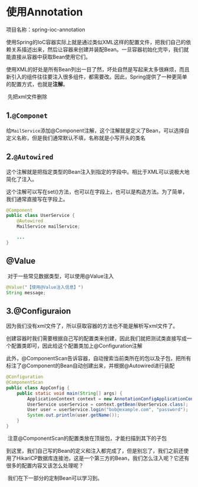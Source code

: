 # 使用Annotation

项目名称：spring-ioc-annotation

​	使用Spring的IoC容器实际上就是通过类似XML这样的配置文件，把我们自己的依赖关系描述出来，然后让容器来创建并装配Bean。一旦容器初始化完毕，我们就能直接从容器中获取Bean使用它们。

​	使用XML的好处是所有Bean列出一目了然，坏处自然是写起来太多很麻烦，而且新引入的组件往往要注入很多组件，都需要改。因此，Spring提供了一种更简单的配置方式，也就是**注解**。



​	先把xml文件删除

## 1.`@Componet`

​	给`MailService`添加@Component注解，这个注解就是定义了Bean，可以选择自定义名称，但是我们通常默认不填，名称就是小写开头的类名



## 2.`@Autowired`

​	这个注解就是把指定类型的Bean注入到指定的字段中。相比于XML可以说极大地简化了注入。

​	这个注解可以写在set()方法，也可以在字段上，也可以是构造方法。为了简单，我们通常直接写在字段上。

```java
@Component
public class UserService {
  	@Autowired
    MailService mailService;

    ...
}
```





## @Value

​	对于一些常见数据类型，可以使用@Value注入

```java
@Value("【使用@Value注入信息】")
String message;
```





## 3.@Configuraion

​	因为我们没有xml文件了，所以获取容器的方法也不能是解析写xml文件了。

​	创建容器时我们需要根据自己写的配置类来创建，因此我们就把测试类直接写成一个配置类即可，因此给这个配置类加上@Configuration注解

​	此外，@ComponentScan告诉容器，自动搜索当前类所在的包以及子包，把所有标注了@Component的Bean自动创建出来，并根据@Autowired进行装配

```java
@Configuration
@ComponentScan
public class AppConfig {
    public static void main(String[] args) {
        ApplicationContext context = new AnnotationConfigApplicationContext(AppConfig.class);
        UserService userService = context.getBean(UserService.class);
        User user = userService.login("bob@example.com", "password");
        System.out.println(user.getName());
    }
}
```

​	注意@ComponentScan的配置类放在顶层包，才能扫描到其下的子包





​	到这里，我们自己写的Bean的定义和注入都完成了，但是别忘了，我们之前还使用了HikariCP数据库连接池，这是一个第三方的Bean，我们怎么注入呢？它还有很多的配置内容又该怎么处理呢？

​	我们在下一部分的定制Bean可以学习到。